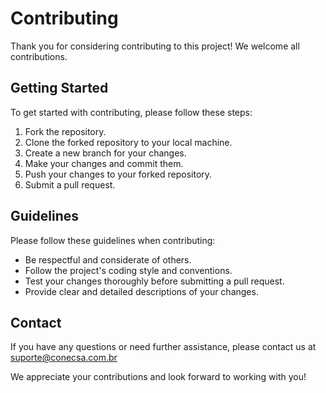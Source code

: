 # Contributing

Thank you for considering contributing to this project! We welcome all contributions.

## Getting Started

To get started with contributing, please follow these steps:

1. Fork the repository.
2. Clone the forked repository to your local machine.
3. Create a new branch for your changes.
4. Make your changes and commit them.
5. Push your changes to your forked repository.
6. Submit a pull request.

## Guidelines

Please follow these guidelines when contributing:

- Be respectful and considerate of others.
- Follow the project's coding style and conventions.
- Test your changes thoroughly before submitting a pull request.
- Provide clear and detailed descriptions of your changes.

## Contact

If you have any questions or need further assistance, please contact us at suporte@conecsa.com.br

We appreciate your contributions and look forward to working with you!
